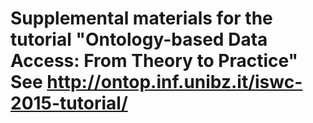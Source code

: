Supplemental materials for the tutorial "Ontology-based Data Access: From Theory to Practice"
See http://ontop.inf.unibz.it/iswc-2015-tutorial/
=====================================================================================================

